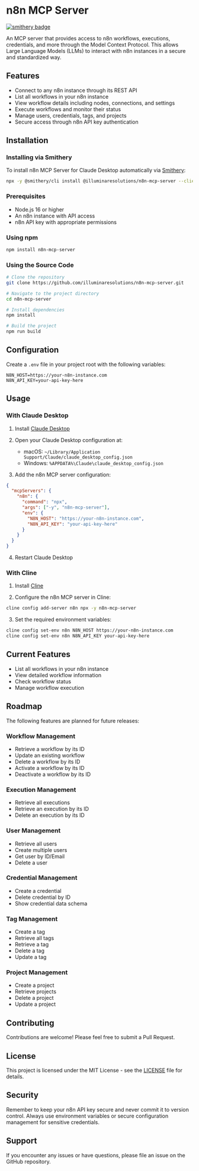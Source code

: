 # n8n MCP Server
[![smithery badge](https://smithery.ai/badge/@illuminaresolutions/n8n-mcp-server)](https://smithery.ai/server/@illuminaresolutions/n8n-mcp-server)

An MCP server that provides access to n8n workflows, executions, credentials, and more through the Model Context Protocol. This allows Large Language Models (LLMs) to interact with n8n instances in a secure and standardized way.

## Features

- Connect to any n8n instance through its REST API
- List all workflows in your n8n instance
- View workflow details including nodes, connections, and settings
- Execute workflows and monitor their status
- Manage users, credentials, tags, and projects
- Secure access through n8n API key authentication

## Installation

### Installing via Smithery

To install n8n MCP Server for Claude Desktop automatically via [Smithery](https://smithery.ai/server/@illuminaresolutions/n8n-mcp-server):

```bash
npx -y @smithery/cli install @illuminaresolutions/n8n-mcp-server --client claude
```

### Prerequisites

- Node.js 16 or higher
- An n8n instance with API access
- n8n API key with appropriate permissions

### Using npm

```bash
npm install n8n-mcp-server
```

### Using the Source Code

```bash
# Clone the repository
git clone https://github.com/illuminaresolutions/n8n-mcp-server.git

# Navigate to the project directory
cd n8n-mcp-server

# Install dependencies
npm install

# Build the project
npm run build
```

## Configuration

Create a `.env` file in your project root with the following variables:

```env
N8N_HOST=https://your-n8n-instance.com
N8N_API_KEY=your-api-key-here
```

## Usage

### With Claude Desktop

1. Install [Claude Desktop](https://claude.ai/download)

2. Open your Claude Desktop configuration at:
   - macOS: `~/Library/Application Support/Claude/claude_desktop_config.json`
   - Windows: `%APPDATA%\Claude\claude_desktop_config.json`

3. Add the n8n MCP server configuration:

```json
{
  "mcpServers": {
    "n8n": {
      "command": "npx",
      "args": ["-y", "n8n-mcp-server"],
      "env": {
        "N8N_HOST": "https://your-n8n-instance.com",
        "N8N_API_KEY": "your-api-key-here"
      }
    }
  }
}
```

4. Restart Claude Desktop

### With Cline

1. Install [Cline](https://github.com/cline/cline)

2. Configure the n8n MCP server in Cline:

```bash
cline config add-server n8n npx -y n8n-mcp-server
```

3. Set the required environment variables:

```bash
cline config set-env n8n N8N_HOST https://your-n8n-instance.com
cline config set-env n8n N8N_API_KEY your-api-key-here
```

## Current Features

- List all workflows in your n8n instance
- View detailed workflow information
- Check workflow status
- Manage workflow execution

## Roadmap

The following features are planned for future releases:

### Workflow Management
- Retrieve a workflow by its ID
- Update an existing workflow
- Delete a workflow by its ID
- Activate a workflow by its ID
- Deactivate a workflow by its ID

### Execution Management
- Retrieve all executions
- Retrieve an execution by its ID
- Delete an execution by its ID

### User Management
- Retrieve all users
- Create multiple users
- Get user by ID/Email
- Delete a user

### Credential Management
- Create a credential
- Delete credential by ID
- Show credential data schema

### Tag Management
- Create a tag
- Retrieve all tags
- Retrieve a tag
- Delete a tag
- Update a tag

### Project Management
- Create a project
- Retrieve projects
- Delete a project
- Update a project

## Contributing

Contributions are welcome! Please feel free to submit a Pull Request.

## License

This project is licensed under the MIT License - see the [LICENSE](LICENSE) file for details.

## Security

Remember to keep your n8n API key secure and never commit it to version control. Always use environment variables or secure configuration management for sensitive credentials.

## Support

If you encounter any issues or have questions, please file an issue on the GitHub repository.

